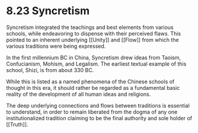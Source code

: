 # 8.23 Syncretism

Syncretism integrated the teachings and best elements from various schools, while endeavoring to dispense with their perceived flaws. This pointed to an inherent underlying [[Unity]] and [[Flow]] from which the various traditions were being expressed. 

In the first millennium BC in China, Syncretism drew ideas from Taoism, Confucianism, Mohism, and Legalism. The earliest textual example of this school, Shizi, is from about 330 BC.

While this is listed as a named phenomena of the Chinese schools of thought in this era, it should rather be regarded as a fundamental basic reality of the development of all human ideas and religions. 

The deep underlying connections and flows between traditions is essential to understand, in order to remain liberated from the dogma of any one institutionalized tradition claiming to be the final authority and sole holder of [[Truth]].
